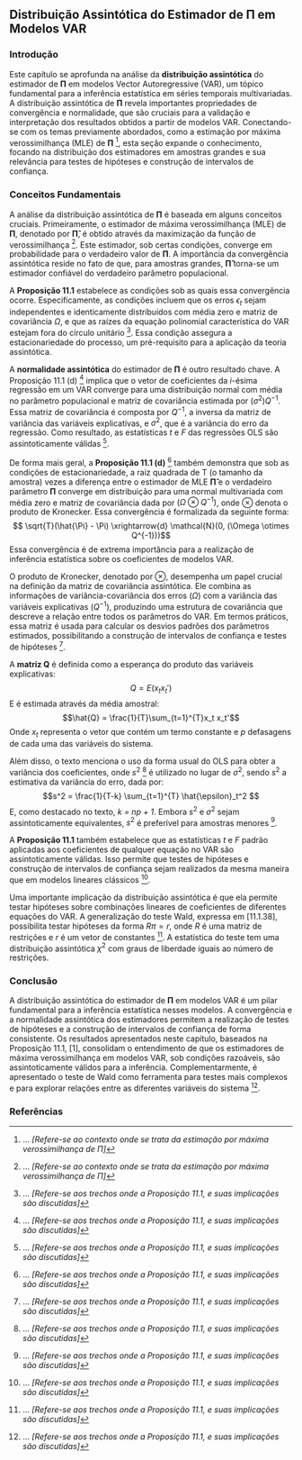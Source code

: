 ## Distribuição Assintótica do Estimador de Π em Modelos VAR

### Introdução
Este capítulo se aprofunda na análise da **distribuição assintótica** do estimador de **Π** em modelos Vector Autoregressive (VAR), um tópico fundamental para a inferência estatística em séries temporais multivariadas. A distribuição assintótica de **Π** revela importantes propriedades de convergência e normalidade, que são cruciais para a validação e interpretação dos resultados obtidos a partir de modelos VAR. Conectando-se com os temas previamente abordados, como a estimação por máxima verossimilhança (MLE) de **П** [^1], esta seção expande o conhecimento, focando na distribuição dos estimadores em amostras grandes e sua relevância para testes de hipóteses e construção de intervalos de confiança.

### Conceitos Fundamentais
A análise da distribuição assintótica de **Π** é baseada em alguns conceitos cruciais. Primeiramente, o estimador de máxima verossimilhança (MLE) de **Π**, denotado por **Π̂**, é obtido através da maximização da função de verossimilhança [^1]. Este estimador, sob certas condições, converge em probabilidade para o verdadeiro valor de **Π**. A importância da convergência assintótica reside no fato de que, para amostras grandes, **Π̂** torna-se um estimador confiável do verdadeiro parâmetro populacional.

A **Proposição 11.1** estabelece as condições sob as quais essa convergência ocorre. Especificamente, as condições incluem que os erros $\epsilon_t$ sejam independentes e identicamente distribuídos com média zero e matriz de covariância $\Omega$, e que as raízes da equação polinomial característica do VAR estejam fora do círculo unitário [^2]. Essa condição assegura a estacionariedade do processo, um pré-requisito para a aplicação da teoria assintótica.

A **normalidade assintótica** do estimador de **П** é outro resultado chave. A Proposição 11.1 (d) [^2] implica que o vetor de coeficientes da *i*-ésima regressão em um VAR converge para uma distribuição normal com média no parâmetro populacional e matriz de covariância estimada por $(\sigma^2)Q^{-1}$. Essa matriz de covariância é composta por $Q^{-1}$, a inversa da matriz de variância das variáveis explicativas, e $\sigma^2$, que é a variância do erro da regressão. Como resultado, as estatísticas *t* e *F* das regressões OLS são assintoticamente válidas [^2].

De forma mais geral, a **Proposição 11.1 (d)** [^2] também demonstra que sob as condições de estacionariedade, a raiz quadrada de T (o tamanho da amostra) vezes a diferença entre o estimador de MLE **Π̂** e o verdadeiro parâmetro **П** converge em distribuição para uma normal multivariada com média zero e matriz de covariância dada por $(\Omega \otimes Q^{-1})$, onde $\otimes$ denota o produto de Kronecker. Essa convergência é formalizada da seguinte forma:
$$ \sqrt{T}(\hat{\Pi} - \Pi) \xrightarrow{d} \mathcal{N}(0, (\Omega \otimes Q^{-1}))$$
Essa convergência é de extrema importância para a realização de inferência estatística sobre os coeficientes de modelos VAR.

O produto de Kronecker, denotado por $\otimes$, desempenha um papel crucial na definição da matriz de covariância assintótica. Ele combina as informações de variância-covariância dos erros ($\Omega$) com a variância das variáveis explicativas ($Q^{-1}$), produzindo uma estrutura de covariância que descreve a relação entre todos os parâmetros do VAR. Em termos práticos, essa matriz é usada para calcular os desvios padrões dos parâmetros estimados, possibilitando a construção de intervalos de confiança e testes de hipóteses [^2].

A **matriz Q** é definida como a esperança do produto das variáveis explicativas:
$$Q = E(x_t x_t')$$
E é estimada através da média amostral:
$$\hat{Q} = \frac{1}{T}\sum_{t=1}^{T}x_t x_t'$$
Onde $x_t$ representa o vetor que contém um termo constante e *p* defasagens de cada uma das variáveis do sistema.

Além disso, o texto menciona o uso da forma usual do OLS para obter a variância dos coeficientes, onde $s^2$ [^2] é utilizado no lugar de $\sigma^2$, sendo $s^2$ a estimativa da variância do erro, dada por:
$$s^2 = \frac{1}{T-k} \sum_{t=1}^{T} \hat{\epsilon}_t^2 $$
E, como destacado no texto, *k = np + 1*. Embora $s^2$ e $\sigma^2$ sejam assintoticamente equivalentes, $s^2$ é preferível para amostras menores [^2].

A **Proposição 11.1** também estabelece que as estatísticas *t* e *F* padrão aplicadas aos coeficientes de qualquer equação no VAR são assintoticamente válidas. Isso permite que testes de hipóteses e construção de intervalos de confiança sejam realizados da mesma maneira que em modelos lineares clássicos [^2].

Uma importante implicação da distribuição assintótica é que ela permite testar hipóteses sobre combinações lineares de coeficientes de diferentes equações do VAR. A generalização do teste Wald, expressa em [11.1.38], possibilita testar hipóteses da forma $R\pi = r$, onde $R$ é uma matriz de restrições e $r$ é um vetor de constantes [^2]. A estatística do teste tem uma distribuição assintótica $\chi^2$ com graus de liberdade iguais ao número de restrições.

### Conclusão
A distribuição assintótica do estimador de **П** em modelos VAR é um pilar fundamental para a inferência estatística nesses modelos. A convergência e a normalidade assintótica dos estimadores permitem a realização de testes de hipóteses e a construção de intervalos de confiança de forma consistente. Os resultados apresentados neste capítulo, baseados na Proposição 11.1,  [1], consolidam o entendimento de que os estimadores de máxima verossimilhança em modelos VAR, sob condições razoáveis, são assintoticamente válidos para a inferência. Complementarmente, é apresentado o teste de Wald como ferramenta para testes mais complexos e para explorar relações entre as diferentes variáveis do sistema [^2].

### Referências
[^1]: ... *[Refere-se ao contexto onde se trata da estimação por máxima verossimilhança de П]*
[^2]: ... *[Refere-se aos trechos onde a Proposição 11.1, e suas implicações são discutidas]*
<!-- END -->
